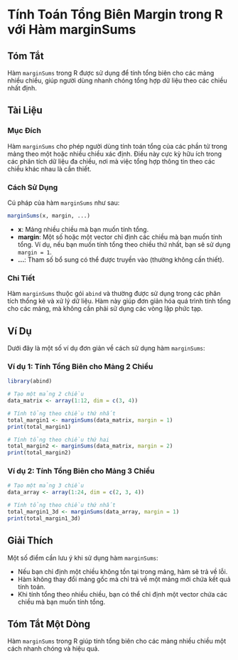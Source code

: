 <!--
Meta Description: # Tính Toán Tổng Biên Margin trong R với Hàm marginSums ## Tóm Tắt Hàm `marginSums` trong R được sử dụng để tính tổng biên cho các mảng nhiều chiều, g...
Meta Keywords: chiều, tổng, tính, marginsums, mảng
-->

# Tính Toán Tổng Biên Margin trong R với Hàm marginSums

## Tóm Tắt
Hàm `marginSums` trong R được sử dụng để tính tổng biên cho các mảng nhiều chiều, giúp người dùng nhanh chóng tổng hợp dữ liệu theo các chiều nhất định.

## Tài Liệu
### Mục Đích
Hàm `marginSums` cho phép người dùng tính toán tổng của các phần tử trong mảng theo một hoặc nhiều chiều xác định. Điều này cực kỳ hữu ích trong các phân tích dữ liệu đa chiều, nơi mà việc tổng hợp thông tin theo các chiều khác nhau là cần thiết.

### Cách Sử Dụng
Cú pháp của hàm `marginSums` như sau:

```R
marginSums(x, margin, ...)
```

- **x**: Mảng nhiều chiều mà bạn muốn tính tổng.
- **margin**: Một số hoặc một vector chỉ định các chiều mà bạn muốn tính tổng. Ví dụ, nếu bạn muốn tính tổng theo chiều thứ nhất, bạn sẽ sử dụng `margin = 1`.
- **...**: Tham số bổ sung có thể được truyền vào (thường không cần thiết).

### Chi Tiết
Hàm `marginSums` thuộc gói `abind` và thường được sử dụng trong các phân tích thống kê và xử lý dữ liệu. Hàm này giúp đơn giản hóa quá trình tính tổng cho các mảng, mà không cần phải sử dụng các vòng lặp phức tạp.

## Ví Dụ
Dưới đây là một số ví dụ đơn giản về cách sử dụng hàm `marginSums`:

### Ví dụ 1: Tính Tổng Biên cho Mảng 2 Chiều
```R
library(abind)

# Tạo một mảng 2 chiều
data_matrix <- array(1:12, dim = c(3, 4))

# Tính tổng theo chiều thứ nhất
total_margin1 <- marginSums(data_matrix, margin = 1)
print(total_margin1)

# Tính tổng theo chiều thứ hai
total_margin2 <- marginSums(data_matrix, margin = 2)
print(total_margin2)
```

### Ví dụ 2: Tính Tổng Biên cho Mảng 3 Chiều
```R
# Tạo một mảng 3 chiều
data_array <- array(1:24, dim = c(2, 3, 4))

# Tính tổng theo chiều thứ nhất
total_margin1_3d <- marginSums(data_array, margin = 1)
print(total_margin1_3d)
```

## Giải Thích
Một số điểm cần lưu ý khi sử dụng hàm `marginSums`:

- Nếu bạn chỉ định một chiều không tồn tại trong mảng, hàm sẽ trả về lỗi.
- Hàm không thay đổi mảng gốc mà chỉ trả về một mảng mới chứa kết quả tính toán.
- Khi tính tổng theo nhiều chiều, bạn có thể chỉ định một vector chứa các chiều mà bạn muốn tính tổng.

## Tóm Tắt Một Dòng
Hàm `marginSums` trong R giúp tính tổng biên cho các mảng nhiều chiều một cách nhanh chóng và hiệu quả.